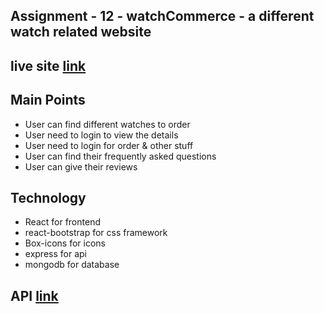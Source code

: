 ## Assignment - 12 - watchCommerce - a different watch related website

## live site [link](https://e-commerce-fa971.web.app)

## Main Points

* User can find different watches to order
* User need to login to view the details
* User need to login for order & other stuff
* User can find their frequently asked questions
* User can give their reviews

## Technology

* React for frontend 
* react-bootstrap for css framework
* Box-icons for icons
* express for api
* mongodb for database

## API [link](https://arcane-spire-40682.herokuapp.com/)